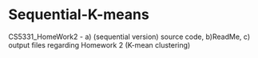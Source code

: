 # Sequential-K-means
CS5331_HomeWork2 - a) (sequential version) source code, b)ReadMe, c) output files regarding Homework 2 (K-mean clustering)

